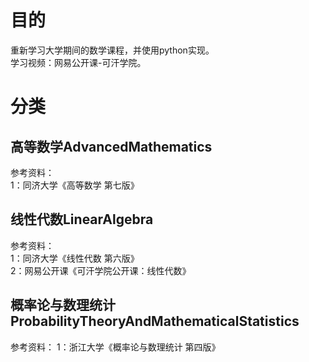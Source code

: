 目的
===
重新学习大学期间的数学课程，并使用python实现。  
学习视频：网易公开课-可汗学院。

分类
===

高等数学AdvancedMathematics
---
参考资料：  
1：同济大学《高等数学 第七版》  

线性代数LinearAlgebra
---
参考资料：  
1：同济大学《线性代数 第六版》  
2：网易公开课《可汗学院公开课：线性代数》

概率论与数理统计ProbabilityTheoryAndMathematicalStatistics
---
参考资料：
1：浙江大学《概率论与数理统计 第四版》 